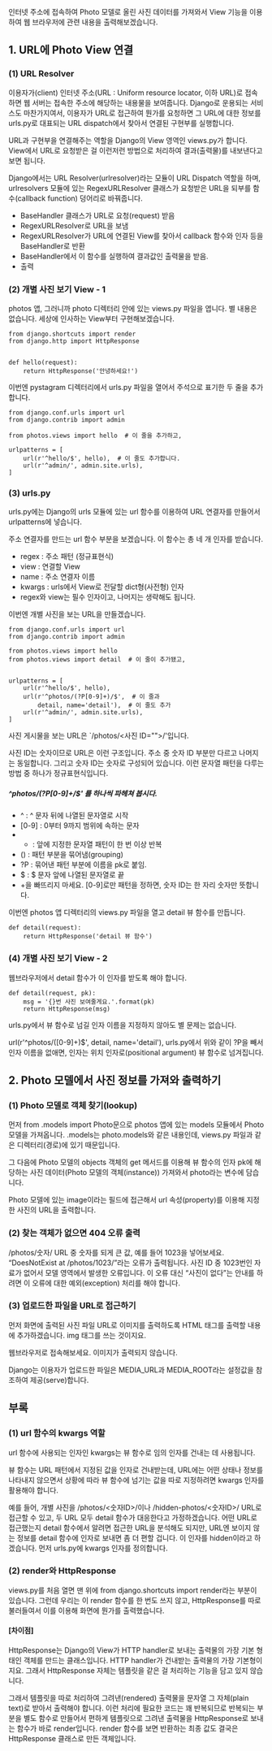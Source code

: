 인터넷 주소에 접속하여 Photo 모델로 올린 사진 데이터를 가져와서 View 기능을 이용하여 웹 브라우저에 관련 내용을 출력해보겠습니다.

## 1. URL에 Photo View 연결

### (1) URL Resolver


이용자가(client) 인터넷 주소(URL : Uniform resource locator, 이하 URL)로 접속하면 웹 서버는 접속한 주소에 해당하는 내용물을 보여줍니다. Django로 운용되는 서비스도 마찬가지여서, 이용자가 URL로 접근하여 뭔가를 요청하면 그 URL에 대한 정보를 urls.py로 대표되는 URL dispatch에서 찾아서 연결된 구현부를 실행합니다.

URL과 구현부을 연결해주는 역할을 Django의 View 영역인 views.py가 합니다.  
View에서 URL로 요청받은 걸 이런저런 방법으로 처리하여 결과(출력물)를 내보낸다고 보면 됩니다.

Django에서는 URL Resolver(urlresolver)라는 모듈이 URL Dispatch 역할을 하며,
urlresolvers 모듈에 있는 RegexURLResolver 클래스가 요청받은 URL을 되부를 함수(callback function) 덩어리로 바꿔줍니다. 


* BaseHandler 클래스가 URL로 요청(request) 받음
* RegexURLResolver로 URL을 보냄
* RegexURLResolver가 URL에 연결된 View를 찾아서 callback 함수와 인자 등을 BaseHandler로 반환
* BaseHandler에서 이 함수를 실행하여 결과값인 출력물을 받음.
* 출력



### (2) 개별 사진 보기 View - 1

photos 앱, 그러니까 photo 디렉터리 안에 있는 views.py 파일을 엽니다. 별 내용은 없습니다. 세상에 인사하는 View부터 구현해보겠습니다.

<pre><code>from django.shortcuts import render
from django.http import HttpResponse


def hello(request):
    return HttpResponse('안녕하세요!')</code></pre>
    

이번엔 pystagram 디렉터리에서 urls.py 파일을 열어서 주석으로 표기한 두 줄을 추가합니다.

<pre><code>from django.conf.urls import url
from django.contrib import admin

from photos.views import hello  # 이 줄을 추가하고, 

urlpatterns = [
    url(r'^hello/$', hello),  # 이 줄도 추가합니다.
    url(r'^admin/', admin.site.urls),
]</code></pre>

### (3) urls.py

urls.py에는 Django의 urls 모듈에 있는 url 함수를 이용하여 URL 연결자를 만들어서 urlpatterns에 넣습니다.

주소 연결자를 만드는 url 함수 부분을 보겠습니다. 이 함수는 총 네 개 인자를 받습니다.

* regex : 주소 패턴 (정규표현식)
* view : 연결할 View
* name : 주소 연결자 이름
* kwargs : urls에서 View로 전달할 dict형(사전형) 인자
* regex와 view는 필수 인자이고, 나머지는 생략해도 됩니다.

이번엔 개별 사진을 보는 URL을 만들겠습니다. 

<pre><code>from django.conf.urls import url
from django.contrib import admin

from photos.views import hello
from photos.views import detail  # 이 줄이 추가됐고,


urlpatterns = [
    url(r'^hello/$', hello),
    url(r'^photos/(?P<pk>[0-9]+)/$',  # 이 줄과
        detail, name='detail'),  # 이 줄도 추가
    url(r'^admin/', admin.site.urls),
]</code></pre>


사진 게시물을 보는 URL은 `/photos/<사진 ID="">/'입니다.

사진 ID는 숫자이므로 URL은 이런 구조입니다. 주소 중 숫자 ID 부분만 다르고 나머지는 동일합니다. 
그리고 숫자 ID는 숫자로 구성되어 있습니다. 이런 문자열 패턴을 다루는 방법 중 하나가 정규표현식입니다. 

##### ^photos/(?P<pk>[0-9]+/$' 를 하나씩 파헤쳐 봅시다.

* ^ : ^ 문자 뒤에 나열된 문자열로 시작
* [0-9] : 0부터 9까지 범위에 속하는 문자
* + : 앞에 지정한 문자열 패턴이 한 번 이상 반복
* () : 패턴 부분을 묶어냄(grouping)
* ?P<pk> : 묶어낸 패턴 부분에 이름을 pk로 붙임.
* $ : $ 문자 앞에 나열된 문자열로 끝
* +을 빠뜨리지 마세요. [0-9]로만 패턴을 정하면, 숫자 ID는 한 자리 숫자만 뜻합니다.


이번엔 photos 앱 디렉터리의 views.py 파일을 열고 detail 뷰 함수를 만듭니다. 
<pre><code>def detail(request):
    return HttpResponse('detail 뷰 함수')</code></pre>

### (4) 개별 사진 보기 View - 2

웹브라우저에서 detail 함수가 이 인자를 받도록 해야 합니다.

<pre><code>def detail(request, pk):
    msg = '{}번 사진 보여줄게요.'.format(pk)
    return HttpResponse(msg)</code></pre>
    
urls.py에서 뷰 함수로 넘길 인자 이름을 지정하지 않아도 별 문제는 없습니다.

url(r'^photos/([0-9]+)$', detail, name='detail'),
urls.py에서 위와 같이 ?P<pk>을 빼서 인자 이름을 없애면, 인자는 위치 인자로(positional argument) 뷰 함수로 넘겨집니다.



## 2. Photo 모델에서 사진 정보를 가져와 출력하기

### (1) Photo 모델로 객체 찾기(lookup)

먼저 from .models import Photo문으로 photos 앱에 있는 models 모듈에서 Photo 모델을 가져옵니다. .models는 photo.models와 같은 내용인데, views.py 파일과 같은 디렉터리(경로)에 있기 때문입니다.

그 다음에 Photo 모델의 objects 객체의 get 메서드를 이용해 뷰 함수의 인자 pk에 해당하는 사진 데이터(Photo 모델의 객체(instance)) 가져와서 photo라는 변수에 담습니다.

Photo 모델에 있는 image이라는 필드에 접근해서 url 속성(property)를 이용해 지정한 사진의 URL을 출력합니다.

### (2) 찾는 객체가 없으면 404 오류 출력

/photos/숫자/ URL 중 숫자를 되게 큰 값, 예를 들어 1023을 넣어보세요. “DoesNotExist at /photos/1023/”라는 오류가 출력됩니다. 사진 ID 중 1023번인 자료가 없어서 모델 영역에서 발생한 오류입니다. 이 오류 대신 “사진이 없다”는 안내를 하려면 이 오류에 대한 예외(exception) 처리를 해야 합니다.



### (3) 업로드한 파일을 URL로 접근하기


먼저 화면에 출력된 사진 파일 URL로 이미지를 출력하도록 HTML 태그를 출력할 내용에 추가하겠습니다. img 태그를 쓰는 것이지요.

웹브라우저로 접속해보세요. 이미지가 출력되지 않습니다.

Django는 이용자가 업로드한 파일은 MEDIA_URL과 MEDIA_ROOT라는 설정값을 참조하여 제공(serve)합니다.



## 부록

### (1) url 함수의 kwargs 역할

url 함수에 사용되는 인자인 kwargs는 뷰 함수로 임의 인자를 건내는 데 사용됩니다.

뷰 함수는 URL 패턴에서 지정된 값을 인자로 건내받는데, URL에는 어떤 상태나 정보를 나타내지 않으면서 상황에 따라 뷰 함수에 넘기는 값을 따로 지정하려면 kwargs 인자를 활용해야 합니다. 


예를 들어, 개별 사진을 /photos/<숫자ID>/이나 /hidden-photos/<숫자ID>/ URL로 접근할 수 있고, 두 URL 모두 detail 함수가 대응한다고 가정하겠습니다. 어떤 URL로 접근했는지 detail 함수에서 알려면 접근한 URL을 분석해도 되지만, URL엔 보이지 않는 정보를 detail 함수에 인자로 보내면 좀 더 편할 겁니다. 이 인자를 hidden이라고 하겠습니다. 먼저 urls.py에 kwargs 인자를 정의합니다.


### (2) render와 HttpResponse

views.py를 처음 열면 맨 위에 from django.shortcuts import render라는 부분이 있습니다. 그런데 우리는 이 render 함수를 한 번도 쓰지 않고, HttpResponse를 따로 불러들여서 이를 이용해 화면에 뭔가를 출력했습니다. 


#### [차이점]


HttpResponse는 Django의 View가 HTTP handler로 보내는 출력물의 가장 기본 형태인 객체를 만드는 클래스입니다. HTTP handler가 건내받는 출력물의 가장 기본형이지요. 그래서 HttpResponse 자체는 템플릿을 같은 걸 처리하는 기능을 담고 있지 않습니다. 

그래서 템플릿을 따로 처리하여 그려낸(rendered) 출력물을 문자열 그 자체(plain text)로 받아서 출력해야 합니다. 이런 처리에 필요한 코드는 꽤 반복되므로 반복되는 부분을 별도 함수로 만들어서 편하게 템플릿으로 그려낸 출력물을 HttpResponse로 보내는 함수가 바로 render입니다. render 함수를 보면 반환하는 최종 값도 결국은 HttpResponse 클래스로 만든 객체입니다.